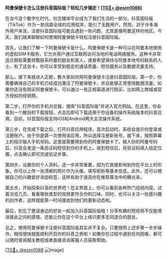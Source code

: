 **阿曼保號卡怎么注册抖音国际版？轻松几步搞定！[[TG💪+ @esim1088](https://t.me/s/esim1088)]**

在当今这个数字化时代，社交媒体平台成为了我们生活的一部分。抖音国际版（TikTok）作为一款风靡全球的应用程序，吸引了无数用户。然而，对于许多海外用户来说，注册抖音国际版可能会遇到一些问题，尤其是像阿曼这样的地区。今天，我们就来聊聊如何使用阿曼保號卡轻松注册抖音国际版。

首先，让我们了解一下阿曼保號卡是什么。阿曼保號卡是一种可以在阿曼本地使用的虚拟SIM卡服务，它允许用户通过互联网访问当地的电话网络服务。这种卡非常适合那些需要频繁联系阿曼的朋友和家人，或者希望保持与阿曼本地号码联系的人士。有了这张卡，你可以享受到稳定的通话质量、短信服务以及数据流量支持。

那么，接下来就进入正题，教大家如何用阿曼保號卡注册抖音国际版。第一步，你需要确保自己的手机已经成功激活了阿曼保號卡，并且能够正常使用数据流量。如果你还没有购买阿曼保號卡，可以通过一些正规渠道进行购买，比如网上商城或官方授权的经销商。

第二步，打开你的手机浏览器，搜索“抖音国际版”并进入官方网站。在这里，你会看到一个醒目的下载按钮，点击后即可下载适用于你设备的操作系统版本的抖音应用。目前，抖音国际版支持iOS和Android两大主流操作系统。

第三步，在完成下载之后，打开抖音应用程序。首次启动时，系统会提示你登录或注册账户。由于你是第一次使用该应用，所以选择注册新账号。接下来，按照屏幕上的指示输入手机号码。这里就需要用到你的阿曼保號卡了。输入你的阿曼号码后，抖音会发送一条验证码短信到你的手机上。收到短信后，将验证码填入指定位置，点击确认即可完成验证步骤。

第四步，设置你的个人资料。这一步非常重要，因为它直接影响到你在平台上的形象。你可以上传一张清晰的照片作为头像，填写昵称等基本信息。此外，还可以根据自己的兴趣爱好添加标签，这样有助于提高你在推荐算法中的曝光率。

第五步，开始探索抖音的世界吧！在主界面上，你可以看到各种热门视频内容。试着浏览几页，看看哪些类型的视频更符合你的口味。同时，也可以关注一些感兴趣的创作者，这样就能第一时间接收到他们的更新动态啦。

最后，别忘了邀请身边的好友一起加入抖音国际版哦！分享有趣的短视频不仅能增进彼此之间的感情，还能让你在这个平台上结识更多志同道合的朋友。

总之，使用阿曼保號卡注册抖音国际版其实并不复杂。只要按照上述步骤一步步操作，相信很快就能顺利开启你的抖音之旅啦！如果你在过程中遇到任何困难，都可以随时查阅相关教程或者直接咨询客服人员获取帮助。

[[TG💪+ @esim1088](https://t.me/s/esim1088) ![Image](https://i.postimg.cc/4NQfJmqS/Snipaste-2025-05-13-00-14-12.png)]